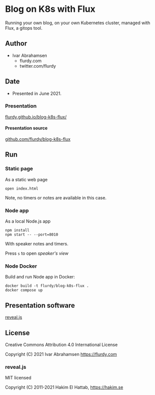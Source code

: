
# Blog on K8s with Flux

Running your own blog,
on your own Kubernetes cluster,
managed with Flux, a gitops tool.

## Author

* Ivar Abrahamsen
  * flurdy.com
  * twitter.com/flurdy

## Date

* Presented in June 2021.

### Presentation

[flurdy.github.io/blog-k8s-flux/](https://flurdy.github.io/blog-k8s-flux/)

#### Presentation source

[github.com/flurdy/blog-k8s-flux](https://github.com/flurdy/blog-k8s-flux)

## Run

### Static page

As a static web page

```
open index.html
```

Note, no timers or notes are available in this case.

### Node app

As a local Node.js app

```
npm install
npm start -- --port=8010
```

With speaker notes and timers.

Press `s` to open *speaker's view*

### Node Docker

Build and run Node app in Docker:

```
docker build -t flurdy/blog-k8s-flux .
docker compose up
```

## Presentation software

[reveal.js](https://revealjs.com)


## License

Creative Commons Attribution 4.0 International License

Copyright (C) 2021 Ivar Abrahamsen https://flurdy.com

### reveal.js

MIT licensed

Copyright (C) 2011-2021 Hakim El Hattab, https://hakim.se
